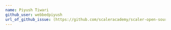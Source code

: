 ```yaml
---
name: Piyush Tiwari
github_user: webbedpiyush
url_of_github_issue: (https://github.com/scaleracademy/scaler-open-source-september-challenge/issues/241)
---
```

